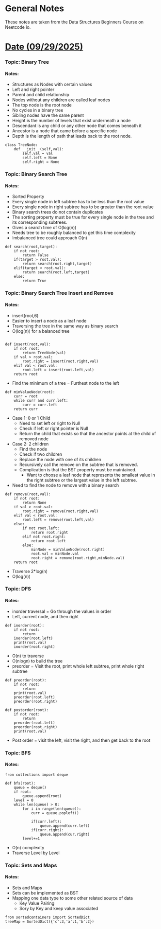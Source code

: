 # General Notes


These notes are taken from the Data Structures Beginners Course on Neetcode io.

# <u> Date (09/29/2025) </u>

### Topic: Binary Tree
#### Notes: 

* Structures as Nodes with certain values
* Left and right pointer
* Parent and child relationship
* Nodes without any children are called leaf nodes
* The top node is the root node
* No cycles in a binary tree
* Sibling nodes have the same parent
* Height is the number of levels that exist underneath a node
* Descendant is any child or any other node that comes beneath it
* Ancestor is a node that came before a specific node
* Depth is the length of path that leads back to the root node.

```aiignore
class TreeNode:
    def __init__(self,val):
        self.val = val
        self.left = None
        self.right = None
```


### Topic: Binary Search Tree
#### Notes:

* Sorted Property
* Every single node in left subtree has to be less than the root value
* Every single node in right subtree has to be greater than the root value
* Binary search trees do not contain duplicates
* The sorting property must be true for every single node in the tree and its corresponding subtrees.
* Gives a search time of O(log(n))
* Needs tree to be roughly balanced to get this time complexity
* Imbalanced tree could approach O(n)

```aiignore
def search(root,target):
    if not root:
        return False
    if(target > root.val):
        return search(root.right,target)
    elif(target < root.val):
        return search(root.left,target)
    else:
        return True
```


### Topic: Binary Search Tree Insert and Remove
#### Notes:

* insert(root,6)
* Easier to insert a node as a leaf node
* Traversing the tree in the same way as binary search
* O(log(n)) for a balanced tree

```aiignore

def insert(root,val):
    if not root:
        return TreeNode(val)
    if val > root.val:
        root.right = insert(root.right,val)
    elif val < root.val:
        root.left = insert(root.left,val)
    return root
```

* Find the minimum of a tree = Furthest node to the left

```aiignore
def minValueNode(root):
    curr = root
    while curr and curr.left:
        curr = curr.left
    return curr
```

* Case 1: 0 or 1 Child
  * Need to set left or right to Null
  * Check if left or right pointer is Null
  * Return the child that exists so that the ancestor points at the child of removed node
* Case 2: 2 children
  * Find the node
  * Check if two children
  * Replace the node with one of its children
  * Recursively call the remove on the subtree that is removed.
  * Complication is that the BST property must be maintained.
    * Want to choose a leaf node that represents the smallest value in the right subtree or the largest value in the left subtree.
* Need to find the node to remove with a binary search

```aiignore
def remove(root,val):
    if not root:
        return None
    if val > root.val:
        root.right = remove(root.right,val)
    elif val < root.val:
        root.left = remove(root.left,val)
    else:
        if not root.left:
            return root.right
        elif not root.right:
            return root.left
        else:
            minNode = minValueNode(root.right)
            root.val = minNode.val
            root.right = remove(root.right,minNode.val)
    return root
```
* Traverse 2*log(n)
* O(log(n))

### Topic: DFS
#### Notes:

* inorder traversal = Go through the values in order
* Left, current node, and then right

```aiignore
def inorder(root):
    if not root:
        return
    inorder(root.left)
    print(root.val)
    inorder(root.right)
```

* O(n) to traverse
* O(nlogn) to build the tree
* preorder = Visit the root, print whole left subtree, print whole right subtree

```aiignore
def preorder(root):
    if not root:
        return
    print(root.val)
    preorder(root.left)
    preorder(root.right)
```

```aiignore
def postorder(root):
    if not root:
        return
    preorder(root.left)
    preorder(root.right)
    print(root.val)
```
* Post order = visit the left, visit the right, and then get back to the root


### Topic: BFS
#### Notes:

```aiignore
from collections import deque

def bfs(root):
    queue = deque()
    if root:
        queue.append(root)
    level = 0
    while len(queue) > 0:
        for i in range(len(queue)):
            curr = queue.popleft()
            
            if(curr.left):
                queue.append(curr.left)
            if(curr.right):
                queue.append(cur.right)
        level+=1
```
* O(n) complexity
* Traverse Level by Level

### Topic: Sets and Maps
#### Notes:

* Sets and Maps
* Sets can be implemented as BST
* Mapping one data type to some other related source of data
  * Key Value Pairing
  * Sory by Key and keep value associated

```aiignore
from sortedcontainers import SortedDict
treeMap = SortedDict({'c':3,'a':1,'b':2})
```